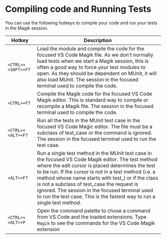 # Compiling code and Running Tests

You can use the following hotkeys to compile your code and run your tests in the Magik session.

 Hotkey | Description
--------|-------------
 `<CTRL>+<SHFT>+F7`   |Load the module and compile the code for the focused VS Code Magik file.  As we don't normally load tests when we start a Magik session, this is often a good way to force your test modules to open.  As they should be dependent on MUnit, it will also load MUnit.  The session in the focused terminal used to compile the code.
 `<CTRL>+F7` | Compile the Magik code for the focused VS Code Magik editor.  This is standard way to compile or recompile a Magik file.  The session in the focused terminal used to compile the code.
 `<CTRL>+<ALT>+F7` | Run all the tests in the MUnit test case in the focused VS Code Magic editor.  The file must be a subclass of test_case or the command is ignored. The session in the focused terminal used to run the test case.
 `<ALT>+F7` | Run a single test method in the MUnit test case in the focused VS Code Magik editor.  The test method where the edit cursor is placed determines the test to be run.  If the cursor is not in a test method (i.e. a method whose name starts with test_) or if the class is not a subclass of test_case the request is ignored.  The session in the focused terminal used to run the test case.  This is the fastest way to run a single test method.
 `<CTRL>+<ALT>+P` | Open the command palette to chose a command from VS Code and the loaded extensions.  Type `Magik` to see the commands for the VS Code Magik extension
